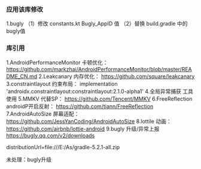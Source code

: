 ### 应用该库修改
1.bugly   （1）修改 constants.kt   Bugly_AppID 值   （2）替换  build.gradle  中的bugly值


### 库引用
1.AndroidPerformanceMonitor  	卡顿优化：            https://github.com/markzhai/AndroidPerformanceMonitor/blob/master/README_CN.md
2.Leakcanary 	                内存优化：           https://github.com/square/leakcanary
3.constraintlayout		        约束布局：           implementation 'androidx.constraintlayout:constraintlayout:2.1.0-alpha1'
4.全局异常捕获                    工具使用
5.MMKV		                    代替SP：              https://github.com/Tencent/MMKV
6.FreeReflection		        androidP开启反射：   https://github.com/tiann/FreeReflection
7.AndroidAutoSize		        屏幕适配：           https://github.com/JessYanCoding/AndroidAutoSize
8.lottile		                动画：               https://github.com/airbnb/lottie-android
9.bugly                      升级/异常上报          https://bugly.qq.com/v2/downloads



distributionUrl=file\:///E:/As/gradle-5.2.1-all.zip

未处理：bugly升级

